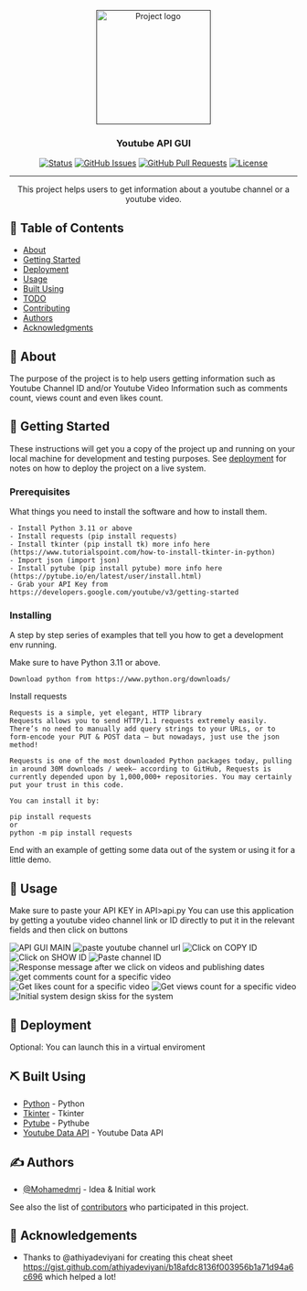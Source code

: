 <p align="center">
  <a href="" rel="noopener">
 <img width=200px height=200px src="![image](https://github.com/MohamedMrj/YoutubeAPI_GUI/assets/113178714/280de505-43de-4e43-82f9-58954f3eb1ff)
" alt="Project logo"></a>
</p>

<h3 align="center">Youtube API GUI</h3>

<div align="center">

[![Status](https://img.shields.io/badge/status-active-success.svg)]()
[![GitHub Issues](https://img.shields.io/github/issues/kylelobo/The-Documentation-Compendium.svg)](https://github.com/kylelobo/The-Documentation-Compendium/issues)
[![GitHub Pull Requests](https://img.shields.io/github/issues-pr/kylelobo/The-Documentation-Compendium.svg)](https://github.com/kylelobo/The-Documentation-Compendium/pulls)
[![License](https://img.shields.io/badge/license-MIT-blue.svg)](/LICENSE)

</div>

---

<p align="center"> This project helps users to get information about a youtube channel or a youtube video.
    <br> 
</p>

## 📝 Table of Contents

- [About](#about)
- [Getting Started](#getting_started)
- [Deployment](#deployment)
- [Usage](#usage)
- [Built Using](#built_using)
- [TODO](../TODO.md)
- [Contributing](../CONTRIBUTING.md)
- [Authors](#authors)
- [Acknowledgments](#acknowledgement)

## 🧐 About <a name = "about"></a>

The purpose of the project is to help users getting information such as Youtube Channel ID and/or Youtube Video Information such as comments count, views count and even likes count. 

## 🏁 Getting Started <a name = "getting_started"></a>

These instructions will get you a copy of the project up and running on your local machine for development and testing purposes. See [deployment](#deployment) for notes on how to deploy the project on a live system.

### Prerequisites

What things you need to install the software and how to install them.

```
- Install Python 3.11 or above
- Install requests (pip install requests)
- Install tkinter (pip install tk) more info here (https://www.tutorialspoint.com/how-to-install-tkinter-in-python)
- Import json (import json)
- Install pytube (pip install pytube) more info here (https://pytube.io/en/latest/user/install.html)
- Grab your API Key from https://developers.google.com/youtube/v3/getting-started 
```

### Installing

A step by step series of examples that tell you how to get a development env running.

Make sure to have Python 3.11 or above.

```
Download python from https://www.python.org/downloads/
```

Install requests

```
Requests is a simple, yet elegant, HTTP library
Requests allows you to send HTTP/1.1 requests extremely easily. There’s no need to manually add query strings to your URLs, or to form-encode your PUT & POST data — but nowadays, just use the json method!

Requests is one of the most downloaded Python packages today, pulling in around 30M downloads / week— according to GitHub, Requests is currently depended upon by 1,000,000+ repositories. You may certainly put your trust in this code.

You can install it by:

pip install requests
or 
python -m pip install requests
```

End with an example of getting some data out of the system or using it for a little demo.


## 🎈 Usage <a name="usage"></a>

Make sure to paste your API KEY in API>api.py
You can use this application by getting a youtube video channel link or ID directly to put it in the relevant fields and then click on buttons

![API GUI MAIN](image.png)
![paste youtube channel url](image-1.png)
![Click on COPY ID](image-2.png)
![Click on SHOW ID](image-3.png)
![Paste channel ID](image-4.png)
![Response message after we click on videos and publishing dates](image-5.png)
![get comments count for a specific video](image-6.png)
![Get likes count for a specific video](image-7.png)
![Get views count for a specific video](image-8.png)
![Initial system design skiss for the system](image-9.png)


## 🚀 Deployment <a name = "deployment"></a>

Optional: You can launch this in a virtual enviroment

## ⛏️ Built Using <a name = "built_using"></a>

- [Python](https://www.python.org//) - Python
- [Tkinter](https://docs.python.org/3/library/tkinter.html) - Tkinter
- [Pytube](https://pytube.io/en/latest/) - Pythube
- [Youtube Data API](https://developers.google.com/youtube/v3/docs/search/list) - Youtube Data API

## ✍️ Authors <a name = "authors"></a>

- [@Mohamedmrj](https://github.com/MohamedMrj) - Idea & Initial work

See also the list of [contributors](https://github.com/MohamedMrj/) who participated in this project.

## 🎉 Acknowledgements <a name = "acknowledgement"></a>

- Thanks to @athiyadeviyani for creating this cheat sheet https://gist.github.com/athiyadeviyani/b18afdc8136f003956b1a71d94a6c696 which helped a lot!

